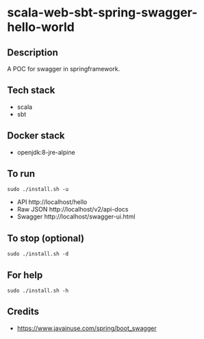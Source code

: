 # scala-web-sbt-spring-swagger-hello-world

## Description
A POC for swagger in springframework.

## Tech stack
- scala
- sbt

## Docker stack
- openjdk:8-jre-alpine

## To run
`sudo ./install.sh -u`
- API http://localhost/hello
- Raw JSON http://localhost/v2/api-docs
- Swagger http://localhost/swagger-ui.html

## To stop (optional)
`sudo ./install.sh -d`

## For help
`sudo ./install.sh -h`

## Credits
- https://www.javainuse.com/spring/boot_swagger
